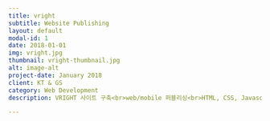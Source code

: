 ```yaml
---
title: vright
subtitle: Website Publishing
layout: default
modal-id: 1
date: 2018-01-01
img: vright.jpg
thumbnail: vright-thumbnail.jpg
alt: image-alt
project-date: January 2018
client: KT & GS
category: Web Development
description: VRIGHT 사이트 구축<br>web/mobile 퍼블리싱<br>HTML, CSS, Javascript

---
```

